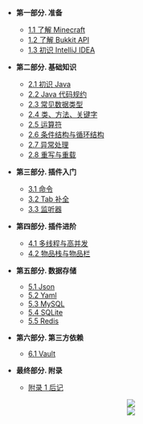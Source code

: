 - **第一部分. 准备**
  - [1.1 了解 Minecraft](./source/Part01/1.1-了解Minecraft.md)
  - [1.2 了解 Bukkit API](./source/Part01/1.2-了解BukkitAPI.md)
  - [1.3 初识 IntelliJ IDEA](./source/Part01/1.3-初识IntelliJIDEA.md)

- **第二部分. 基础知识**
  - [2.1 初识 Java](./source/Part02/2.1-初识Java.md)
  - [2.2 Java 代码规约](./source/Part02/2.2-Java代码规约.md)
  - [2.3 常见数据类型](./source/Part02/2.3-常见数据类型.md)
  - [2.4 类、方法、关键字](./source/Part02/2.4-类方法关键字.md)
  - [2.5 运算符](./source/Part02/2.5-运算符.md)
  - [2.6 条件结构与循环结构](./source/Part02/2.6-条件结构与循环结构.md)
  - [2.7 异常处理](./source/Part02/2.7-异常处理.md)
  - [2.8 重写与重载](./source/Part02/2.8-重写与重载.md)

- **第三部分. 插件入门**
  - [3.1 命令](./source/Part03/3.1-命令.md)
  - [3.2 Tab 补全](./source/Part03/3.2-Tab补全.md)
  - [3.3 监听器](./source/Part03/3.3-监听器.md)

- **第四部分. 插件进阶**
  - [4.1 多线程与高并发](./source/Part04/4.1-多线程与高并发.md)
  - [4.2 物品栈与物品栏](./source/Part04/4.2-物品栈与物品栏.md)

- **第五部分. 数据存储**
  - [5.1 Json](./source/Part05/5.1-Json.md)
  - [5.2 Yaml](./source/Part05/5.2-Yaml.md)
  - [5.3 MySQL](./source/Part05/5.3-MySQL.md)
  - [5.4 SQLite](./source/Part05/5.4-SQLite.md)
  - [5.5 Redis](./source/Part05/5.5-Redis.md)

- **第六部分. 第三方依赖**
  - [6.1 Vault](./source/Part06/6.1-Vault.md)

- **最终部分. 附录**
  - [附录 1 后记](./source/附录/附录1-后记)

<center><a href="https://elabosak.cn" target="_blank"><img src="https://i.loli.net/2020/07/24/jQbkdqxa2JeiMfu.png"></a></center>
<center><a href="https://github.com/ElaBosak233" target="_blank"><img src="https://img.shields.io/badge/Github-%40ElaBosak233-success?style=for-the-badge&logo=Github"></a></center>